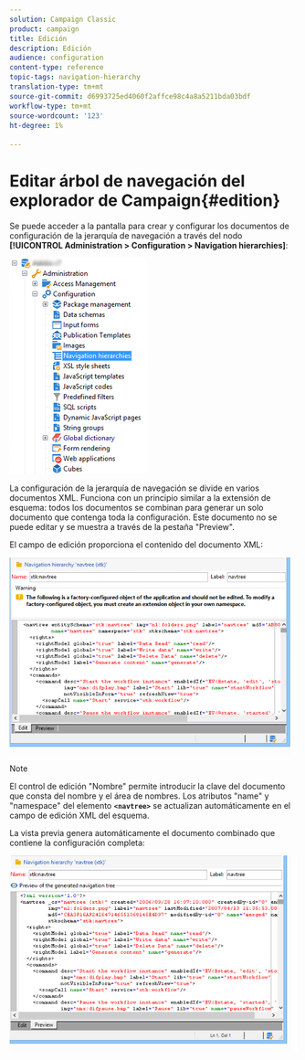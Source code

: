 ```yaml
---
solution: Campaign Classic
product: campaign
title: Edición
description: Edición
audience: configuration
content-type: reference
topic-tags: navigation-hierarchy
translation-type: tm+mt
source-git-commit: d6993725ed4060f2affce98c4a8a5211bda03bdf
workflow-type: tm+mt
source-wordcount: '123'
ht-degree: 1%

---
```



# Editar árbol de navegación del explorador de Campaign{#edition}

Se puede acceder a la pantalla para crear y configurar los documentos de configuración de la jerarquía de navegación a través del nodo **[!UICONTROL Administration > Configuration > Navigation hierarchies]**:

![](assets/d_ncs_integration_navigation_arbo.png)

La configuración de la jerarquía de navegación se divide en varios documentos XML. Funciona con un principio similar a la extensión de esquema: todos los documentos se combinan para generar un solo documento que contenga toda la configuración. Este documento no se puede editar y se muestra a través de la pestaña &quot;Preview&quot;.

El campo de edición proporciona el contenido del documento XML:

![](assets/d_ncs_integration_navigation_edit.png)

>[!NOTE]
>
>El control de edición &quot;Nombre&quot; permite introducir la clave del documento que consta del nombre y el área de nombres. Los atributos &quot;name&quot; y &quot;namespace&quot; del elemento **`<navtree>`** se actualizan automáticamente en el campo de edición XML del esquema.

La vista previa genera automáticamente el documento combinado que contiene la configuración completa:

![](assets/d_ncs_integration_navigation_preview.png)


